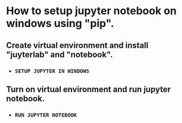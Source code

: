 # How to setup jupyter notebook on windows using "pip".
## Create virtual environment and install "juyterlab" and "notebook".
* ### `SETUP JUPYTER IN WINDOWS`
## Turn on virtual environment and run jupyter notebook.
* ### `RUN JUPYTER NOTEBOOK`